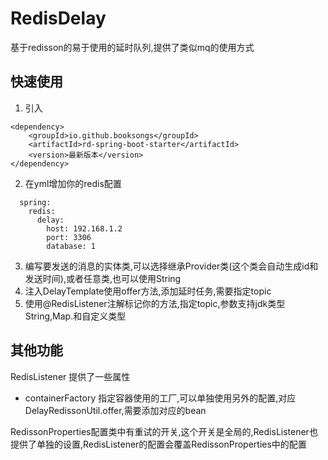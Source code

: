 # RedisDelay
基于redisson的易于使用的延时队列,提供了类似mq的使用方式

## 快速使用
1. 引入
```
<dependency>
    <groupId>io.github.booksongs</groupId>
    <artifactId>rd-spring-boot-starter</artifactId>
    <version>最新版本</version>
</dependency>
```
2. 在yml增加你的redis配置

```  
  spring:
    redis:
      delay:
        host: 192.168.1.2
        port: 3306
        database: 1
```
3. 编写要发送的消息的实体类,可以选择继承Provider类(这个类会自动生成id和发送时间),或者任意类,也可以使用String
4. 注入DelayTemplate使用offer方法,添加延时任务,需要指定topic
4. 使用@RedisListener注解标记你的方法,指定topic,参数支持jdk类型String,Map.和自定义类型

## 其他功能

RedisListener 提供了一些属性
- containerFactory 指定容器使用的工厂,可以单独使用另外的配置,对应DelayRedissonUtil.offer,需要添加对应的bean

RedissonProperties配置类中有重试的开关,这个开关是全局的,RedisListener也提供了单独的设置,RedisListener的配置会覆盖RedissonProperties中的配置
